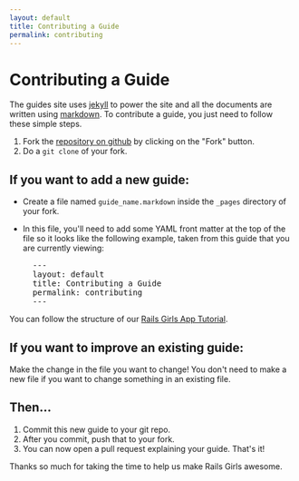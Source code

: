```yaml
---
layout: default
title: Contributing a Guide
permalink: contributing
---
```


# Contributing a Guide

The guides site uses [jekyll](https://github.com/mojombo/jekyll) to power the site and all the documents are written using [markdown](http://daringfireball.net/projects/markdown/). To contribute a guide, you just need to follow these simple steps.

1. Fork the [repository on github](https://github.com/railsgirls/railsgirls.github.com) by clicking on the "Fork" button.
2. Do a `git clone` of your fork.

## If you want to add a new guide:

- Create a file named `guide_name.markdown` inside the `_pages` directory of your fork.
- In this file, you'll need to add some YAML front matter at the top of the file so it looks like the following example, taken from this guide that you are currently viewing:

    <pre>
    ---
    layout: default
    title: Contributing a Guide
    permalink: contributing
    ---</pre>

You can follow the structure of our [Rails Girls App Tutorial](https://github.com/railsgirls/railsgirls.github.com/blob/master/_posts/2012-04-18-app.markdown).

## If you want to improve an existing guide:
Make the change in the file you want to change! You don't need to make a new file if you want to change something in an existing file.

## Then...

1. Commit this new guide to your git repo.
2. After you commit, push that to your fork.
3. You can now open a pull request explaining your guide. That's it!

Thanks so much for taking the time to help us make Rails Girls awesome.
